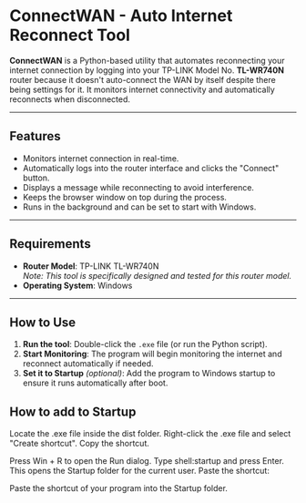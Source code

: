 # ConnectWAN - Auto Internet Reconnect Tool

**ConnectWAN** is a Python-based utility that automates reconnecting your internet connection by logging into your TP-LINK Model No. **TL-WR740N** router because it doesn't auto-connect the WAN by itself despite there being settings for it. It monitors internet connectivity and automatically reconnects when disconnected.

---

## Features
- Monitors internet connection in real-time.
- Automatically logs into the router interface and clicks the "Connect" button.
- Displays a message while reconnecting to avoid interference.
- Keeps the browser window on top during the process.
- Runs in the background and can be set to start with Windows.

---

## Requirements
- **Router Model**: TP-LINK TL-WR740N  
  *Note: This tool is specifically designed and tested for this router model.*
- **Operating System**: Windows

---

## How to Use
1. **Run the tool**: Double-click the `.exe` file (or run the Python script).
2. **Start Monitoring**: The program will begin monitoring the internet and reconnect automatically if needed.
3. **Set it to Startup** *(optional)*: Add the program to Windows startup to ensure it runs automatically after boot.

## How to add to Startup

Locate the .exe file inside the dist folder.
Right-click the .exe file and select "Create shortcut".
Copy the shortcut.

Press Win + R to open the Run dialog.
Type shell:startup and press Enter. This opens the Startup folder for the current user.
Paste the shortcut:

Paste the shortcut of your program into the Startup folder.
